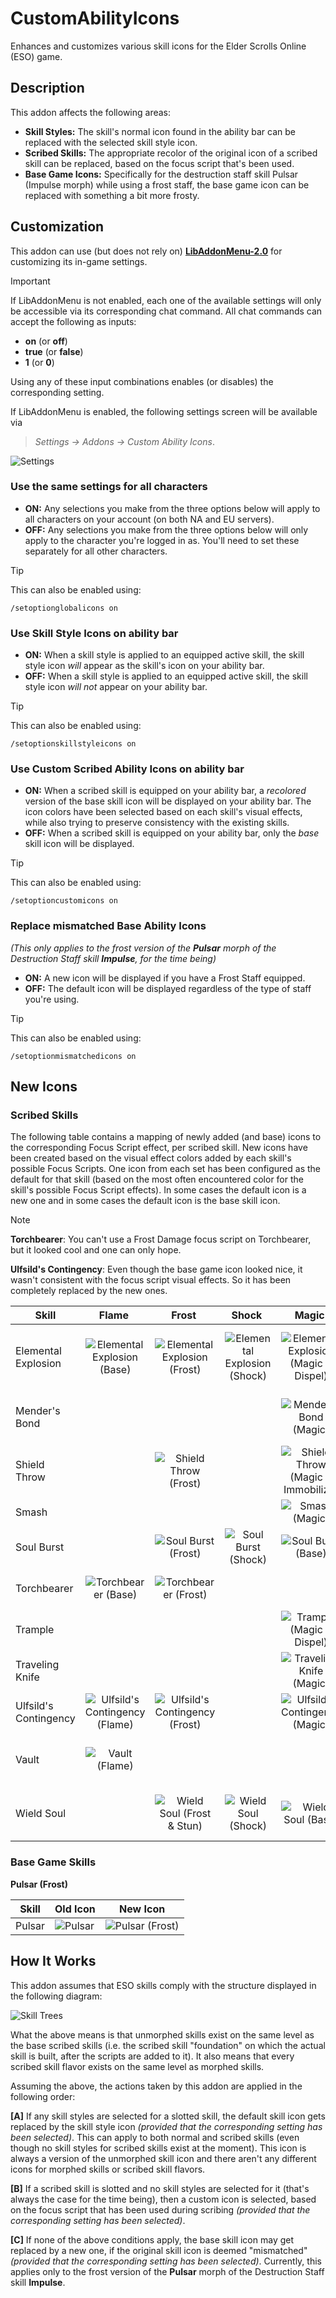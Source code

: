 # CustomAbilityIcons
Enhances and customizes various skill icons for the Elder Scrolls Online (ESO) game.

## Description
This addon affects the following areas:
- **Skill Styles:** The skill's normal icon found in the ability bar can be replaced with the selected skill style icon.
- **Scribed Skills:** The appropriate recolor of the original icon of a scribed skill can be replaced, based on the focus script that's been used.
- **Base Game Icons:** Specifically for the destruction staff skill Pulsar (Impulse morph) while using a frost staff, the base game icon can be replaced with something a bit more frosty.

## Customization
This addon can use (but does not rely on) [**LibAddonMenu-2.0**](https://www.esoui.com/downloads/info7-LibAddonMenu-2.0.html) for customizing its in-game settings.

> [!IMPORTANT]
> If LibAddonMenu is not enabled, each one of the available settings will only be accessible via its corresponding chat command. All chat commands can accept the following as inputs:
> - **on** (or **off**)
> - **true** (or **false**)
> - **1** (or **0**)
>
> Using any of these input combinations enables (or disables) the corresponding setting.

If LibAddonMenu is enabled, the following settings screen will be available via
> *Settings -> Addons -> Custom Ability Icons*.

![Settings](images/LibAddonMenu_Settings.png "Settings")

### Use the same settings for all characters
- **ON:** Any selections you make from the three options below will apply to all characters on your account (on both NA and EU servers).
- **OFF:** Any selections you make from the three options below will only apply to the character you're logged in as. You'll need to set these separately for all other characters.

> [!TIP]
> This can also be enabled using:
> ```
> /setoptionglobalicons on
> ```

### Use Skill Style Icons on ability bar
- **ON:** When a skill style is applied to an equipped active skill, the skill style icon _will_ appear as the skill's icon on your ability bar.
- **OFF:** When a skill style is applied to an equipped active skill, the skill style icon _will not_ appear on your ability bar.

> [!TIP]
> This can also be enabled using:
> ```
> /setoptionskillstyleicons on
> ```

### Use Custom Scribed Ability Icons on ability bar
- **ON:** When a scribed skill is equipped on your ability bar, a _recolored_ version of the base skill icon will be displayed on your ability bar. The icon colors have been selected based on each skill's visual effects, while also trying to preserve consistency with the existing skills.
- **OFF:** When a scribed skill is equipped on your ability bar, only the _base_ skill icon will be displayed.

> [!TIP]
> This can also be enabled using:
> ```
> /setoptioncustomicons on
> ```

### Replace mismatched Base Ability Icons

_(This only applies to the frost version of the **Pulsar** morph of the Destruction Staff skill **Impulse**, for the time being)_
- **ON:** A new icon will be displayed if you have a Frost Staff equipped.
- **OFF:** The default icon will be displayed regardless of the type of staff you're using.

> [!TIP]
> This can also be enabled using:
> ```
> /setoptionmismatchedicons on
> ```

## New Icons
### Scribed Skills
The following table contains a mapping of newly added (and base) icons to the corresponding Focus Script effect, per scribed skill. New icons have been created based on the visual effect colors added by each skill's possible Focus Scripts. One icon from each set has been configured as the default for that skill (based on the most often encountered color for the skill's possible Focus Script effects). In some cases the default icon is a new one and in some cases the default icon is the base skill icon.

> [!NOTE]
> **Torchbearer**: You can't use a Frost Damage focus script on Torchbearer, but it looked cool and one can only hope.
>
> **Ulfsild's Contingency**: Even though the base game icon looked nice, it wasn't consistent with the focus script visual effects. So it has been completely replaced by the new ones.

| Skill | &nbsp;&nbsp;Flame&nbsp;&nbsp;&nbsp; | &nbsp;&nbsp;Frost&nbsp;&nbsp;&nbsp; | &nbsp;&nbsp;Shock&nbsp;&nbsp;&nbsp; | &nbsp;&nbsp;Magic&nbsp;&nbsp;&nbsp; | &nbsp;&nbsp;&nbsp;Heal&nbsp;&nbsp;&nbsp; | Resources&nbsp; | &nbsp;Ultimate&nbsp; | &nbsp;&nbsp;&nbsp;Stun&nbsp;&nbsp;&nbsp; | Immobilize | &nbsp;&nbsp;Dispel&nbsp;&nbsp; | &nbsp;&nbsp;Shield&nbsp;&nbsp; | &nbsp;Physical&nbsp; | &nbsp;&nbsp;Bleed&nbsp;&nbsp;&nbsp; | &nbsp;&nbsp;Trauma&nbsp;&nbsp; | &nbsp;&nbsp;Poison&nbsp;&nbsp; | &nbsp;Disease&nbsp;&nbsp; | &nbsp;Default&nbsp;&nbsp; |
| --- | :---: | :---: | :---: | :---: | :---: | :---: | :---: | :---: | :---: | :---: | :---: | :---: | :---: | :---: | :---: | :---: | :---: |
| Elemental Explosion | ![Elemental Explosion (Base)](images/ability_grimoire_staffdestro.png "Elemental Explosion (Base)") | ![Elemental Explosion (Frost)](images/ability_grimoire_staffdestro_frost.png "Elemental Explosion (Frost)") | ![Elemental Explosion (Shock)](images/ability_grimoire_staffdestro_shock.png "Elemental Explosion (Shock)") | ![Elemental Explosion (Magic & Dispel)](images/ability_grimoire_staffdestro_magic.png "Elemental Explosion (Magic & Dispel)") | | | | | | ![Elemental Explosion (Magic & Dispel)](images/ability_grimoire_staffdestro_magic.png "Elemental Explosion (Magic & Dispel)") | | ![Elemental Explosion (Physical)](images/ability_grimoire_staffdestro_physical.png "Elemental Explosion (Physical)") | | ![Elemental Explosion (Trauma)](images/ability_grimoire_staffdestro_trauma.png "Elemental Explosion (Trauma)") | | | ![Elemental Explosion (Physical)](images/ability_grimoire_staffdestro_physical.png "Elemental Explosion (Physical)") |
| Mender's Bond | | | | ![Mender's Bond (Magic)](images/ability_grimoire_staffresto_magic.png "Mender's Bond (Magic)") | | ![Mender's Bond (Resource Restoration)](images/ability_grimoire_staffresto_resources.png "Mender's Bond (Resource Restoration)") | | | | | ![Mender's Bond (Shield)](images/ability_grimoire_staffresto_shield.png "Mender's Bond (Shield)") | | | | | | ![Mender's Bond (Base)](images/ability_grimoire_staffresto.png "Mender's Bond (Base)") |
| Shield Throw | | ![Shield Throw (Frost)](images/ability_grimoire_1handed_frost.png "Shield Throw (Frost)") | | ![Shield Throw (Magic & Immobilize)](images/ability_grimoire_1handed_magic.png "Shield Throw (Magic & Immobilize)") | | | | | ![Shield Throw (Magic & Immobilize)](images/ability_grimoire_1handed_magic.png "Shield Throw (Magic & Immobilize)") | | | | | | | | ![Shield Throw (Base)](images/ability_grimoire_1handed.png "Shield Throw (Base)") |
| Smash | | | | ![Smash (Magic)](images/ability_grimoire_2handed_magic.png "Smash (Magic)") | ![Smash (Heal)](images/ability_grimoire_2handed_heal.png "Smash (Heal)") | | | | | | ![Smash (Shield)](images/ability_grimoire_2handed_shield.png "Smash (Shield)") | | ![Smash (Bleed)](images/ability_grimoire_2handed_bleed.png "Smash (Bleed)") | | | | ![Smash (Base)](images/ability_grimoire_2handed.png "Smash (Base)") |
| Soul Burst | | ![Soul Burst (Frost)](images/ability_grimoire_soulmagic2_frost.png "Soul Burst (Frost)") | ![Soul Burst (Shock)](images/ability_grimoire_soulmagic2_shock.png "Soul Burst (Shock)") | ![Soul Burst (Base)](images/ability_grimoire_soulmagic2.png "Soul Burst (Base)") | ![Soul Burst (Heal)](images/ability_grimoire_soulmagic2_heal.png "Soul Burst (Heal)") | | | | ![Soul Burst (Base)](images/ability_grimoire_soulmagic2.png "Soul Burst (Base)") | | ![Soul Burst (Shield)](images/ability_grimoire_soulmagic2_shield.png "Soul Burst (Shield)") | ![Soul Burst (Physical)](images/ability_grimoire_soulmagic2_physical.png "Soul Burst (Physical)") | | | | | ![Soul Burst (Physical)](images/ability_grimoire_soulmagic2_physical.png "Soul Burst (Physical)") |
| Torchbearer | ![Torchbearer (Base)](images/ability_grimoire_fightersguild.png "Torchbearer (Base)") | ![Torchbearer (Frost)](images/ability_grimoire_fightersguild_frost.png "Torchbearer (Frost)") | | | ![Torchbearer (Heal)](images/ability_grimoire_fightersguild_heal.png "Torchbearer (Heal)") | | ![Torchbearer (Ultimate)](images/ability_grimoire_fightersguild_ultimate.png "Torchbearer (Ultimate)") | | | | | ![Torchbearer (Physical)](images/ability_grimoire_fightersguild_physical.png "Torchbearer (Physical)") | ![Torchbearer (Bleed)](images/ability_grimoire_fightersguild_bleed.png "Torchbearer (Bleed)") | | | | ![Torchbearer (Physical)](images/ability_grimoire_fightersguild_physical.png "Torchbearer (Physical)") |
| Trample | | | | ![Trample (Magic & Dispel)](images/ability_grimoire_assault_magic.png "Trample (Magic & Dispel)") | | | | ![Trample (Stun)](images/ability_grimoire_assault_stun.png "Trample (Stun)") | | ![Trample (Magic & Dispel)](images/ability_grimoire_assault_magic.png "Trample (Magic & Dispel)") | | ![Trample (Physical)](images/ability_grimoire_assault_physical.png "Trample (Physical)") | | ![Trample (Trauma)](images/ability_grimoire_assault_trauma.png "Trample (Trauma)") | | ![Trample (Disease)](images/ability_grimoire_assault_disease.png "Trample (Disease)") | ![Trample (Base)](images/ability_grimoire_assault.png "Trample (Base)") |
| Traveling Knife | | | | ![Traveling Knife (Magic)](images/ability_grimoire_dualwield_magic.png "Traveling Knife (Magic)") | | | | | | | | | ![Traveling Knife (Bleed)](images/ability_grimoire_dualwield_bleed.png "Traveling Knife (Bleed)") | | ![Traveling Knife (Poison)](images/ability_grimoire_dualwield_poison.png "Traveling Knife (Poison)") | | ![Traveling Knife (Base)](images/ability_grimoire_dualwield.png "Traveling Knife (Base)") |
| Ulfsild's Contingency | ![Ulfsild's Contingency (Flame)](images/ability_grimoire_magesguild_flame.png "Ulfsild's Contingency (Flame)") | ![Ulfsild's Contingency (Frost)](images/ability_grimoire_magesguild_frost.png "Ulfsild's Contingency (Frost)") | | ![Ulfsild's Contingency (Magic)](images/ability_grimoire_magesguild_magic.png "Ulfsild's Contingency (Magic)") | ![Ulfsild's Contingency (Heal)](images/ability_grimoire_magesguild_heal.png "Ulfsild's Contingency (Heal)") | | | | | | | | | | | | ![Ulfsild's Contingency (Heal)](images/ability_grimoire_magesguild_heal.png "Ulfsild's Contingency (Heal)") |
| Vault | ![Vault (Flame)](images/ability_grimoire_bow_flame.png "Vault (Flame)") | | | | ![Vault (Heal)](images/ability_grimoire_bow_heal.png "Vault (Heal)") | | | | | | | | | | ![Vault (Poison & Disease)](images/ability_grimoire_bow_poison.png "Vault (Poison & Disease)") | ![Vault (Poison & Disease)](images/ability_grimoire_bow_poison.png "Vault (Poison & Disease)") | ![Vault (Base)](images/ability_grimoire_bow.png "Vault (Base)") |
| Wield Soul | | ![Wield Soul (Frost & Stun)](images/ability_grimoire_soulmagic1_frost.png "Wield Soul (Frost & Stun)") | ![Wield Soul (Shock)](images/ability_grimoire_soulmagic1_shock.png "Wield Soul (Shock)") | ![Wield Soul (Base)](images/ability_grimoire_soulmagic1.png "Wield Soul (Base)") | ![Wield Soul (Heal)](images/ability_grimoire_soulmagic1_heal.png "Wield Soul (Heal)") | | | ![Wield Soul (Frost & Stun)](images/ability_grimoire_soulmagic1_frost.png "Wield Soul (Frost & Stun)") | | | ![Wield Soul (Shield)](images/ability_grimoire_soulmagic1_shield.png "Wield Soul (Shield)") | ![Wield Soul (Physical)](images/ability_grimoire_soulmagic1_physical.png "Wield Soul (Physical)") | | | | | ![Wield Soul (Physical)](images/ability_grimoire_soulmagic1_physical.png "Wield Soul (Physical)") |

### Base Game Skills
**Pulsar (Frost)**

| Skill | Old Icon | New Icon |
| --- | --- | --- |
| Pulsar | ![Pulsar](images/ability_destructionstaff_008_b_old.png "Pulsar") | ![Pulsar (Frost)](images/ability_destructionstaff_008_b.png "Pulsar (Frost)")

## How It Works
This addon assumes that ESO skills comply with the structure displayed in the following diagram:

![Skill Trees](images/Skill_Trees.drawio.png "Skill Trees")

What the above means is that unmorphed skills exist on the same level as the base scribed skills (i.e. the scribed skill "foundation" on which the actual skill is built, after the scripts are added to it). It also means that every scribed skill flavor exists on the same level as morphed skills.

Assuming the above, the actions taken by this addon are applied in the following order:

**[A]** If any skill styles are selected for a slotted skill, the default skill icon gets replaced by the skill style icon _(provided that the corresponding setting has been selected)_. This can apply to both normal and scribed skills (even though no skill styles for scribed skills exist at the moment). This icon is always a version of the unmorphed skill icon and there aren't any different icons for morphed skills or scribed skill flavors.

**[B]** If a scribed skill is slotted and no skill styles are selected for it (that's always the case for the time being), then a custom icon is selected, based on the focus script that has been used during scribing _(provided that the corresponding setting has been selected)_.

**[C]** If none of the above conditions apply, the base skill icon may get replaced by a new one, if the original skill icon is deemed "mismatched" _(provided that the corresponding setting has been selected)_. Currently, this applies only to the frost version of the **Pulsar** morph of the Destruction Staff skill **Impulse**.
